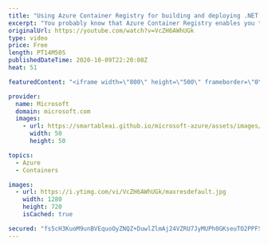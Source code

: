 ```yaml
---
title: "Using Azure Container Registry for building and deploying .NET Core Apps | Azure Friday"
excerpt: "You probably know that Azure Container Registry enables you to store and manage container images securely, but did you know it can also be used as a part of your DevOps pipelines? Jeremy Likness shows Scott Hanselman how ACR can manage your images and even build them for you in the cloud.   0:00 – Overview"
originalUrl: https://youtube.com/watch?v=VcZH6AWhUGk
type: video
price: Free
length: PT14M50S
publishedDateTime: 2020-10-09T22:20:08Z
heat: 51

featuredContent: "<iframe width=\"800\" height=\"500\" frameborder=\"0\" src=\"https://www.youtube.com/embed/VcZH6AWhUGk\" allow=\"accelerometer; autoplay; encrypted-media; gyroscope; picture-in-picture\" allowfullscreen></iframe>"

provider:
  name: Microsoft
  domain: microsoft.com
  images:
    - url: https://smartableai.github.io/microsoft-azure/assets/images/organizations/microsoft.com-50x50.jpg
      width: 50
      height: 50

topics:
  - Azure
  - Containers

images:
  - url: https://i.ytimg.com/vi/VcZH6AWhUGk/maxresdefault.jpg
    width: 1280
    height: 720
    isCached: true

secured: "fs5cH3KuoM9unBVEquoOyZNQZ+DuwlZlmAj24VZRU7JyMUPh0GKseuTO2PPFSJCoJ2WYbnKbf99SE55mEL5GpxI327IXLiDN3eZUUn5HHQ/TBBcWqmVZMlNqyz48Ockkl4SlGF8YvLpryPT7jadgam4m/Ncf1B6Z+CAEsNx1uqHpFudDd4NfFm1wwqBiV52prl78eEfVBzlWg3k0qG3lcF8TGW2Sdd5OnrSYr6XfqjTHmi5XxNBcxLjNzh/AKLBT/HHrsAGY/6PbuMcOD/0EXrTBseDfUOh3zcFRJdJfYasGL0axPU9sv1j0D8QHTsRDue+wqRpom/0kOWNzRnIlvedEpkgk1nYMfe1yV1P+TSsgt8Ggyt2lIgoHWIP/B8dICW8qe6Q6iiRocYehrn1i4ptHZhAY1ZAYR1MKeMgRwqI=;Pme2y/zKi6+aQ5ocCxlf6w=="
---
```


